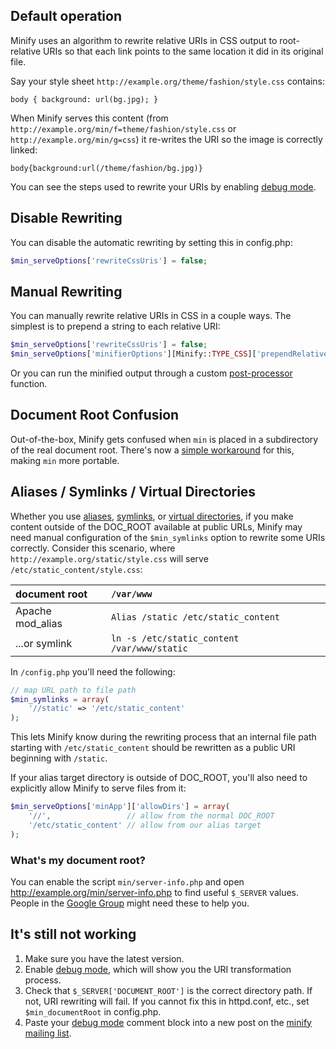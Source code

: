 ## Default operation

Minify uses an algorithm to rewrite relative URIs in CSS output to root-relative URIs so that each link points to the same location it did in its original file.

Say your style sheet `http://example.org/theme/fashion/style.css` contains:
```
body { background: url(bg.jpg); }
```

When Minify serves this content (from `http://example.org/min/f=theme/fashion/style.css` or `http://example.org/min/g=css`) it re-writes the URI so the image is correctly linked:
```
body{background:url(/theme/fashion/bg.jpg)}
```

You can see the steps used to rewrite your URIs by enabling [debug mode](Debugging.wiki.md).

## Disable Rewriting

You can disable the automatic rewriting by setting this in config.php:
```php
$min_serveOptions['rewriteCssUris'] = false;
```

## Manual Rewriting

You can manually rewrite relative URIs in CSS in a couple ways. The simplest is to prepend a string to each relative URI:
```php
$min_serveOptions['rewriteCssUris'] = false;
$min_serveOptions['minifierOptions'][Minify::TYPE_CSS]['prependRelativePath'] = '/css/';
```

Or you can run the minified output through a custom [post-processor](CookBook.wiki.md#Processing_Output_After_Minification.md) function.

## Document Root Confusion

Out-of-the-box, Minify gets confused when `min` is placed in a subdirectory of the real document root. There's now a [simple workaround](AlternateFileLayouts.md) for this, making `min` more portable.

## Aliases / Symlinks / Virtual Directories

Whether you use [aliases](http://httpd.apache.org/docs/2.2/mod/mod_alias.html), [symlinks](http://en.wikipedia.org/wiki/Symbolic_link), or [virtual directories](http://msdn.microsoft.com/en-us/library/zwk103ab.aspx), if you make content outside of the DOC\_ROOT available at public URLs, Minify may need manual configuration of the `$min_symlinks` option to rewrite some URIs correctly. Consider this scenario, where `http://example.org/static/style.css` will serve `/etc/static_content/style.css`:

| document root     | `/var/www`                                  |
|:------------------|:--------------------------------------------|
| Apache mod\_alias | `Alias /static /etc/static_content`         |
| ...or symlink     | `ln -s /etc/static_content /var/www/static` |

In `/config.php` you'll need the following:
```php
// map URL path to file path
$min_symlinks = array(
    '//static' => '/etc/static_content'
);
```
This lets Minify know during the rewriting process that an internal file path starting with `/etc/static_content` should be rewritten as a public URI beginning with `/static`.

If your alias target directory is outside of DOC\_ROOT, you'll also need to explicitly allow Minify to serve files from it:
```php
$min_serveOptions['minApp']['allowDirs'] = array(
    '//',                 // allow from the normal DOC_ROOT
    '/etc/static_content' // allow from our alias target
); 
```

### What's my document root?

You can enable the script `min/server-info.php` and open http://example.org/min/server-info.php to find useful `$_SERVER` values. People in the [Google Group](https://groups.google.com/forum/#!forum/minify) might need these to help you.

## It's still not working

  1. Make sure you have the latest version.
  1. Enable [debug mode](Debugging.wiki.md), which will show you the URI transformation process.
  1. Check that `$_SERVER['DOCUMENT_ROOT']` is the correct directory path. If not, URI rewriting will fail. If you cannot fix this in httpd.conf, etc., set `$min_documentRoot` in config.php.
  1. Paste your [debug mode](Debugging.wiki.md) comment block into a new post on the [minify mailing list](http://groups.google.com/group/minify).
